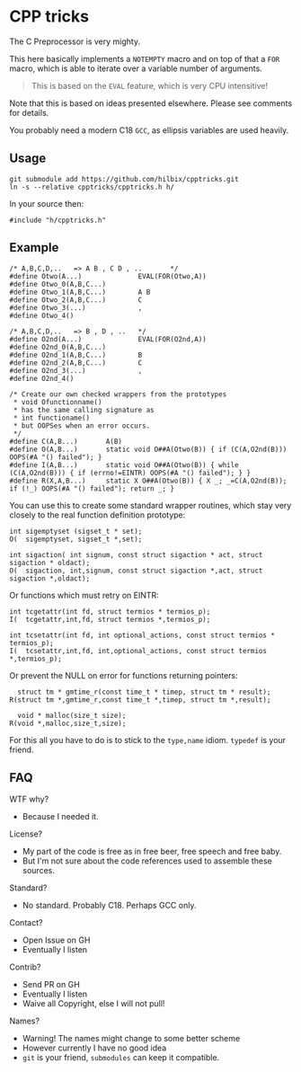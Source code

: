 # CPP tricks

The C Preprocessor is very mighty.

This here basically implements a `NOTEMPTY` macro and on top of that a `FOR` macro,
which is able to iterate over a variable number of arguments.

> This is based on the `EVAL` feature, which is very CPU intensitive!

Note that this is based on ideas presented elsewhere.  Please see comments for details.

You probably need a modern C18 `GCC`, as ellipsis variables are used heavily.


## Usage

	git submodule add https://github.com/hilbix/cpptricks.git
	ln -s --relative cpptricks/cpptricks.h h/

In your source then:

	#include "h/cpptricks.h"


## Example

```
/* A,B,C,D,..   => A B , C D , ..       */
#define Otwo(A...)              EVAL(FOR(Otwo,A))
#define Otwo_0(A,B,C...)
#define Otwo_1(A,B,C...)        A B
#define Otwo_2(A,B,C...)        C
#define Otwo_3(...)             ,
#define Otwo_4()

/* A,B,C,D,..   => B , D , ..   */
#define O2nd(A...)              EVAL(FOR(O2nd,A))
#define O2nd_0(A,B,C...)
#define O2nd_1(A,B,C...)        B
#define O2nd_2(A,B,C...)        C
#define O2nd_3(...)             ,
#define O2nd_4()

/* Create our own checked wrappers from the prototypes
 * void Ofunctionname()
 * has the same calling signature as
 * int functioname()
 * but OOPSes when an error occurs.
 */
#define C(A,B...)       A(B)
#define O(A,B...)       static void O##A(Otwo(B)) { if (C(A,O2nd(B))) OOPS(#A "() failed"); }
#define I(A,B...)       static void O##A(Otwo(B)) { while (C(A,O2nd(B))) { if (errno!=EINTR) OOPS(#A "() failed"); } }
#define R(X,A,B...)     static X O##A(Otwo(B)) { X _; _=C(A,O2nd(B)); if (!_) OOPS(#A "() failed"); return _; }
```

You can use this to create some standard wrapper routines,
which stay very closely to the real function definition prototype:

```
int sigemptyset (sigset_t * set);
O(  sigemptyset, sigset_t *,set);
```

```
int sigaction( int signum, const struct sigaction * act, struct sigaction * oldact);
O(  sigaction, int,signum, const struct sigaction *,act, struct sigaction *,oldact);
```

Or functions which must retry on EINTR:

```
int tcgetattr(int fd, struct termios * termios_p);
I(  tcgetattr,int,fd, struct termios *,termios_p);
```
```
int tcsetattr(int fd, int optional_actions, const struct termios * termios_p);
I(  tcsetattr,int,fd, int,optional_actions, const struct termios *,termios_p);
```

Or prevent the NULL on error for functions returning pointers:

```
  struct tm * gmtime_r(const time_t * timep, struct tm * result);
R(struct tm *,gmtime_r,const time_t *,timep, struct tm *,result);
```
```
  void * malloc(size_t size);
R(void *,malloc,size_t,size);
```

For this all you have to do is to stick to the `type,name` idiom.  `typedef` is your friend.


## FAQ

WTF why?

- Because I needed it.

License?

- My part of the code is free as in free beer, free speech and free baby.
- But I'm not sure about the code references used to assemble these sources.

Standard?

- No standard.  Probably C18.  Perhaps GCC only.

Contact?

- Open Issue on GH
- Eventually I listen

Contrib?

- Send PR on GH
- Eventually I listen
- Waive all Copyright, else I will not pull!

Names?

- Warning!  The names might change to some better scheme
- However currently I have no good idea
- `git` is your friend, `submodules` can keep it compatible.

